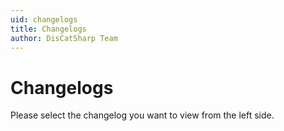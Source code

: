```yaml
---
uid: changelogs
title: Changelogs
author: DisCatSharp Team
---
```


# Changelogs

Please select the changelog you want to view from the left side.
